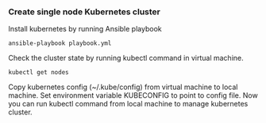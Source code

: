 ### Create single node Kubernetes cluster

Install kubernetes by running Ansible playbook

```
ansible-playbook playbook.yml
```

Check the cluster state by running kubectl command in virtual machine.
```
kubectl get nodes
```

Copy kubernetes config (~/.kube/config) from virtual machine to local machine. Set environment variable KUBECONFIG to point to config file. Now you can run kubectl command from local machine to manage kubernetes cluster.
